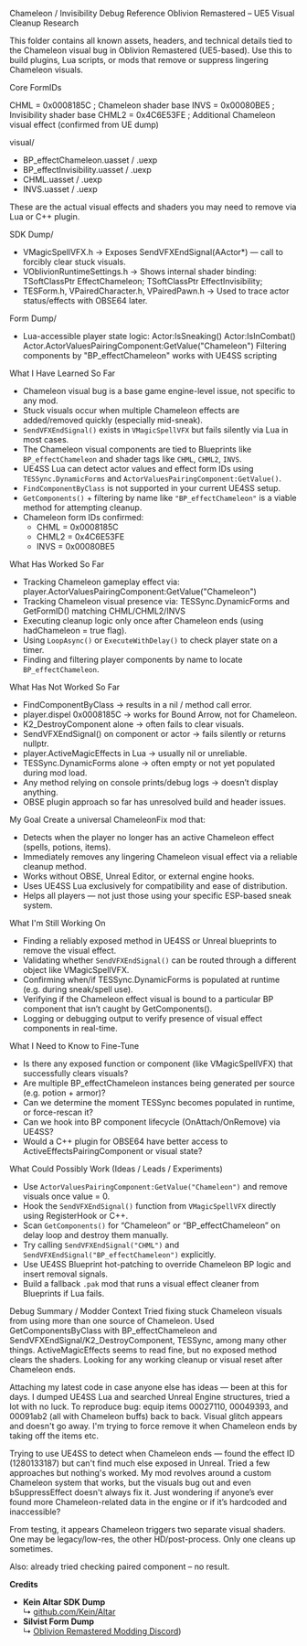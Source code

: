 Chameleon / Invisibility Debug Reference
Oblivion Remastered – UE5 Visual Cleanup Research

This folder contains all known assets, headers, and technical details tied to the Chameleon visual bug in Oblivion Remastered (UE5-based). Use this to build plugins, Lua scripts, or mods that remove or suppress lingering Chameleon visuals.

Core FormIDs

CHML  = 0x0008185C    ; Chameleon shader base
INVS  = 0x00080BE5    ; Invisibility shader base
CHML2 = 0x4C6E53FE    ; Additional Chameleon visual effect (confirmed from UE dump)

visual/   
- BP_effectChameleon.uasset / .uexp
- BP_effectInvisibility.uasset / .uexp
- CHML.uasset / .uexp
- INVS.uasset / .uexp

These are the actual visual effects and shaders you may need to remove via Lua or C++ plugin.

SDK Dump/
- VMagicSpellVFX.h
  → Exposes SendVFXEndSignal(AActor*) — call to forcibly clear stuck visuals.
- VOblivionRuntimeSettings.h
  → Shows internal shader binding:
      TSoftClassPtr<UTESEffectShader> EffectChameleon;
      TSoftClassPtr<UTESEffectShader> EffectInvisibility;
- TESForm.h, VPairedCharacter.h, VPairedPawn.h
  → Used to trace actor status/effects with OBSE64 later.

Form Dump/
- Lua-accessible player state logic:
    Actor:IsSneaking()
    Actor:IsInCombat()
    Actor.ActorValuesPairingComponent:GetValue("Chameleon")
    Filtering components by "BP_effectChameleon" works with UE4SS scripting

What I Have Learned So Far
- Chameleon visual bug is a base game engine-level issue, not specific to any mod.
- Stuck visuals occur when multiple Chameleon effects are added/removed quickly (especially mid-sneak).
- `SendVFXEndSignal()` exists in `VMagicSpellVFX` but fails silently via Lua in most cases.
- The Chameleon visual components are tied to Blueprints like `BP_effectChameleon` and shader tags like `CHML`, `CHML2`, `INVS`.
- UE4SS Lua can detect actor values and effect form IDs using `TESSync.DynamicForms` and `ActorValuesPairingComponent:GetValue()`.
- `FindComponentByClass` is not supported in your current UE4SS setup.
- `GetComponents()` + filtering by name like `"BP_effectChameleon"` is a viable method for attempting cleanup.
- Chameleon form IDs confirmed:
    - CHML  = 0x0008185C
    - CHML2 = 0x4C6E53FE
    - INVS  = 0x00080BE5

What Has Worked So Far
 - Tracking Chameleon gameplay effect via: 
    player.ActorValuesPairingComponent:GetValue("Chameleon")
- Tracking Chameleon visual presence via:
    TESSync.DynamicForms and GetFormID() matching CHML/CHML2/INVS
- Executing cleanup logic only once after Chameleon ends (using hadChameleon = true flag).
- Using `LoopAsync()` or `ExecuteWithDelay()` to check player state on a timer.
- Finding and filtering player components by name to locate `BP_effectChameleon`.

What Has Not Worked So Far
- FindComponentByClass → results in a nil / method call error.
- player.dispel 0x0008185C → works for Bound Arrow, not for Chameleon.
- K2_DestroyComponent alone → often fails to clear visuals.
- SendVFXEndSignal() on component or actor → fails silently or returns nullptr.
- player.ActiveMagicEffects in Lua → usually nil or unreliable.
- TESSync.DynamicForms alone → often empty or not yet populated during mod load.
- Any method relying on console prints/debug logs → doesn’t display anything.
- OBSE plugin approach so far has unresolved build and header issues.

My Goal
Create a universal ChameleonFix mod that:
- Detects when the player no longer has an active Chameleon effect (spells, potions, items).
- Immediately removes any lingering Chameleon visual effect via a reliable cleanup method.
- Works without OBSE, Unreal Editor, or external engine hooks.
- Uses UE4SS Lua exclusively for compatibility and ease of distribution.
- Helps all players — not just those using your specific ESP-based sneak system.

 What I'm Still Working On
 - Finding a reliably exposed method in UE4SS or Unreal blueprints to remove the visual effect.
- Validating whether `SendVFXEndSignal()` can be routed through a different object like VMagicSpellVFX.
- Confirming when/if TESSync.DynamicForms is populated at runtime (e.g. during sneak/spell use).
- Verifying if the Chameleon effect visual is bound to a particular BP component that isn’t caught by GetComponents().
- Logging or debugging output to verify presence of visual effect components in real-time.

 What I Need to Know to Fine-Tune
 - Is there any exposed function or component (like VMagicSpellVFX) that successfully clears visuals?
- Are multiple BP_effectChameleon instances being generated per source (e.g. potion + armor)?
- Can we determine the moment TESSync becomes populated in runtime, or force-rescan it?
- Can we hook into BP component lifecycle (OnAttach/OnRemove) via UE4SS?
- Would a C++ plugin for OBSE64 have better access to ActiveEffectsPairingComponent or visual state?

What Could Possibly Work (Ideas / Leads / Experiments)
- Use `ActorValuesPairingComponent:GetValue("Chameleon")` and remove visuals once value = 0.
- Hook the `SendVFXEndSignal()` function from `VMagicSpellVFX` directly using RegisterHook or C++.
- Scan `GetComponents()` for “Chameleon” or “BP_effectChameleon” on delay loop and destroy them manually.
- Try calling `SendVFXEndSignal("CHML")` and `SendVFXEndSignal("BP_effectChameleon")` explicitly.
- Use UE4SS Blueprint hot-patching to override Chameleon BP logic and insert removal signals.
- Build a fallback `.pak` mod that runs a visual effect cleaner from Blueprints if Lua fails.


Debug Summary / Modder Context
Tried fixing stuck Chameleon visuals from using more than one source of Chameleon. Used GetComponentsByClass with BP_effectChameleon and SendVFXEndSignal/K2_DestroyComponent, TESSync, among many other things. ActiveMagicEffects seems to read fine, but no exposed method clears the shaders. Looking for any working cleanup or visual reset after Chameleon ends.

Attaching my latest code in case anyone else has ideas — been at this for days. I dumped UE4SS Lua and searched Unreal Engine structures, tried a lot with no luck. To reproduce bug: equip items 00027110, 00049393, and 00091ab2 (all with Chameleon buffs) back to back. Visual glitch appears and doesn't go away. I'm trying to force remove it when Chameleon ends by taking off the items etc.

Trying to use UE4SS to detect when Chameleon ends — found the effect ID (1280133187) but can't find much else exposed in Unreal. Tried a few approaches but nothing's worked. My mod revolves around a custom Chameleon system that works, but the visuals bug out and even bSuppressEffect doesn't always fix it. Just wondering if anyone’s ever found more Chameleon-related data in the engine or if it’s hardcoded and inaccessible?

From testing, it appears Chameleon triggers two separate visual shaders.
One may be legacy/low-res, the other HD/post-process. Only one cleans up sometimes.

Also: already tried checking paired component – no result.

**Credits**  
* **Kein Altar SDK Dump**  
↳ [github.com/Kein/Altar](https://github.com/Kein/Altar)  
* **Silvist Form Dump**  
↳ [Oblivion Remastered Modding Discord](https://cdn.discordapp.com/attachments/1364374629128339466/1370188992414355466/OblivionRemasteredForms.zip?ex=6825d7b0&is=68248630&hm=d21050da69c00f72d9af9381fe0df1ae626ff8e2f3262fae0977369e081b86b4&))  
